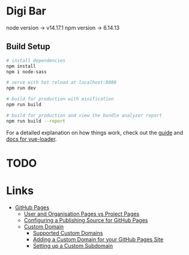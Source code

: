 # Digi Bar

node version -> v14.17.1
npm version -> 6.14.13

## Build Setup

``` bash
# install dependencies
npm install
npm i node-sass

# serve with hot reload at localhost:8080
npm run dev

# build for production with minification
npm run build

# build for production and view the bundle analyzer report
npm run build --report
```

For a detailed explanation on how things work, check out the [guide](http://vuejs-templates.github.io/webpack/) and [docs for vue-loader](http://vuejs.github.io/vue-loader).

# TODO


# Links
- [GitHub Pages](https://pages.github.com/)
  - [User and Organisation Pages vs Project Pages](https://help.github.com/articles/user-organization-and-project-pages/)
  - [Configuring a Publishing Source for GitHub Pages](https://help.github.com/articles/configuring-a-publishing-source-for-github-pages/)
  - [Custom Domain](https://help.github.com/articles/quick-start-setting-up-a-custom-domain/)
    - [Supported Custom Domains](https://help.github.com/articles/about-supported-custom-domains/)
    - [Adding a Custom Domain for your GitHub Pages Site](https://help.github.com/articles/adding-or-removing-a-custom-domain-for-your-github-pages-site/)
    - [Setting up a Custom Subdomain](https://help.github.com/articles/setting-up-a-custom-subdomain/)
  

